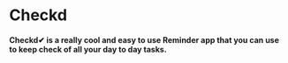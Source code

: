 # Checkd 

<h4>Checkd✔ is a really cool and easy to use Reminder app that you can use to keep check of all your day to day tasks.</h4>  

